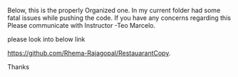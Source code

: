 Below, this is the properly Organized one. In my current folder had some fatal issues while pushing the code.
If you have any concerns regarding this Please communicate with  Instructor -Teo Marcelo.

please look into below link

https://github.com/Rhema-Rajagopal/RestauarantCopy.


Thanks
